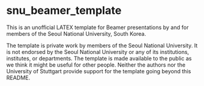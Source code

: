 # snu_beamer_template
This is an unofficial LATEX template for Beamer presentations by and for members of the Seoul National University, South Korea.

The template is private work by members of the Seoul National University. It is not endorsed by the Seoul National University or any of its institutions, institutes, or departments. The template is made available to the public as we think it might be useful for other people. Neither the authors nor the University of Stuttgart provide support for the template going beyond this README.
